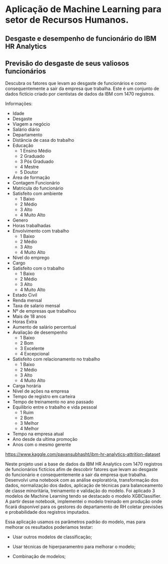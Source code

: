 # Aplicação de Machine Learning para setor de Recursos Humanos.

## Desgaste e desempenho de funcionário do IBM HR Analytics
## Previsão do desgaste de seus valiosos funcionários

Descubra os fatores que levam ao desgaste de funcionários e como consequentemente a sair da empresa que trabalha. Este é um conjunto de dados fictício criado por cientistas de dados da IBM com 1470 registros.


Informações:
* Idade
* Desgaste
* Viagem a negócio
* Salário diário
* Departamento
* Distância de casa do trabalho
* Educação
  * 1 Ensino Médio
  * 2 Graduado
  * 3 Pós Graduado
  * 4 Mestre
  * 5 Doutor
* Área de formação
* Contagem Funcionário
* Matricula do funcionário
* Satisfeito com ambiente
  * 1 Baixo
  * 2 Médio
  * 3 Alto
  * 4 Muito Alto
* Genero
* Horas trabalhadas
* Envolvimento com trabalho
  * 1 Baixo
  * 2 Médio
  * 3 Alto
  * 4 Muito Alto
* Nível do emprego
* Cargo
* Satisfeito com o trabalho
  * 1 Baixo
  * 2 Médio
  * 3 Alto
  * 4 Muito Alto
* Estado Civil
* Renda mensal
* Taxa de salario mensal
* Nº de empresas que trabalhou
* Mais de 18 anos
* Horas Extra
* Aumento de salário percentual
* Avaliação de desempenho
  * 1 Baixo
  * 2 Bom
  * 3 Excelente
  * 4 Excepcional
* Satisfeito com relacionamento no trabalho
  * 1 Baixo
  * 2 Médio
  * 3 Alto
  * 4 Muito Alto
* Carga horária
* Nível de ações na empresa
* Tempo de registro em carteira
* Tempo de treinamento no ano passado
* Equilibrio entre o trabalho e vida pessoal
  * 1 Ruim
  * 2 Bom
  * 3 Melhor
  * 4 Melhor
* Tempo na empresa atual
* Ano desde da ultima promoção
* Anos com o mesmo gerente


https://www.kaggle.com/pavansubhasht/ibm-hr-analytics-attrition-dataset


Neste projeto usei a base de dados da IBM HR Analytics com 1470 registros de funcionários fictícios afim de descobrir fatores que levam ao desgaste do funcionário e consequentemente a sair da empresa que trabalha. 
Desenvolvi uma notebook com as análise exploratória, transformação dos dados, normalização dos dados, aplicação de técnicas para balanceamento de classe minoritária, treinamento e validação do modelo. Foi aplicado 3 modelos de Machine Learning tendo se destacado o modelo XGBClassifier.
A partir desse notebook, implementei o modelo treinado em produção onde ficará disponível para os gestores do departamento de RH coletar previsões e probabilidade dos registros imputados. 

Essa aplicação usamos os parâmetros padrão do modelo, mas para melhorar os resultados poderiamos testar:

* Usar outros modelos de classificação;

* Usar técnicas de hiperparamentro para melhorar o modelo;

* Combinação de modelos;
